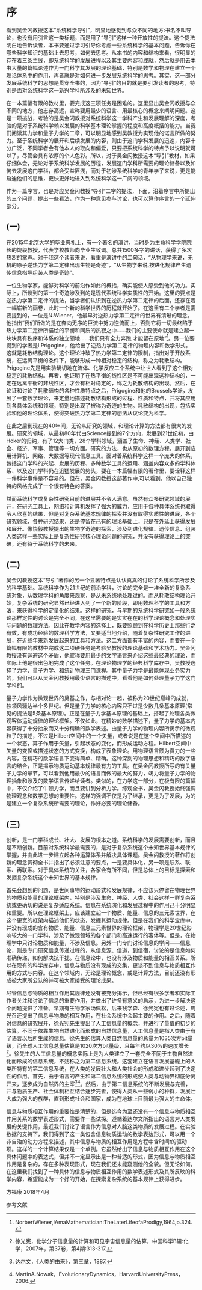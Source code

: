 # 序
看到吴金闪教授这本“系统科学导引”，明显地感觉到与众不同的地方:书名不叫导论，也没有用引言这一类标题，而是用了“导引”这样一种开放性的提法。这个提法明白地告诉读者，本书要通过学习引导你考虑一些系统科学的基本问题，告诉你在哪些科学知识的基础上去思考，如何去思考。从本书的内容和结构来看，很明显的存在着三条主线，即系统科学的发展进程以及其主要内容和成就，然后就是用去本书大量的篇幅论述作为一门科学其发展的理论基础，特别是数学和物理在建立一个理论体系中的作用，再者就是对如何进一步发展系统科学的思考。其实，这一部分发展系统科学的思想是贯穿全书的，因为“导引”的目的就是要引发读者的思考，特别是面对系统科学这一新兴学科所涉及的未知世界。

在一本篇幅有限的教材里，要完成这三项任务是困难的。这里显出吴金闪教授与众不同的地方，他志存高远，宣称要用最少的语言、用最核心的概念来阐明问题。这是一项挑战，考验的是吴金闪教授对系统科学这一学科产生和发展理解的深度，考验的是对于系统科学赖以发展的科学基本理论掌握的程度和高度概括的能力。当我们阅读其力学和量子力学的二章，可以明显地感到吴教授为实现他的诺言所做的努力。至于系统科学的展开和后续发展的内容，则由于这门学科发展的迅速，内容十分广泛，不同学者会有他本人的取向和偏爱，只要把系统科学的特点予以说明就可以了，尽管会具有浓厚的个人色彩。所以，对于吴金闪教授这本“导引”教材，如果仔细体会，无论对于系统科学发展的历程，发展这门学科所需要的理论储备以及如何去发展这门学科，都会受益匪浅，而对于初涉系统科学的青年学子来说，更是能启迪他们的思维，更快更好地进入到系统科学这一广阔的领域。

作为一篇序言，也是对应吴金闪教授“导引”二字的提法，下面，沿着序言中所提出的三个问题，提出一些看法，作为一种意见参与讨论，也可以算作序言的一个延伸部分。

## (一)
在2015年北京大学的毕业典礼上，有一个著名的演讲，当时身为生命科学学院院长的饶毅教授，代表学校教师向毕业生致词。总共1500多字的讲话，获得了多次热烈的掌声。对于我这个读者来说，看重是演讲中的二句话，“从物理学来说，无机的原子逆热力学第二定律出现生物是奇迹”，“从生物学来说,按进化规律产生遗传信息指导组装人类是奇迹”。

一位生物学家，能够对科学的前沿作如此的概括，确实能使人感受到他的功力。实际上，所谈到的第一个奇迹涉及到的是现代系统科学实质性的开始。这里的要点是逆热力学第二定律的提法，当学者们认识到在逆热力学第二定律的后面，还存在着一幅崭新的画卷，此时一个新的科学世界的历程就开始了。在这里有二个学者是需要提到的，一位是N.Wiener，他最早对逆热力学第二定律的世界有清晰的理念。他指出“我们所做的是在奔向无序的巨流中努力逆流而上，否则它将一切最终陷于热力学第二定律所描绘的平衡和同质的热寂之中......我们的主要使命就是建立起一块块具有秩序和体系的独立领地......我们只有全力奔跑,才能留在原地”[^1]。另一位要提到的学者是I.Prigogine，他给出了逆热力学第二定律的物理内容和数学形式。这就是耗散结构理论。这个理论冲破了热力学第二定律的限制，指出对于开放系统，在远离平衡的条件下，能够形成一种相对稳定的结构，称之为耗散结构。Prigogine先是用实验确切地在流体、化学反应二个系统中让世人看到了这个相对稳定的耗散结构。再者，他证明了在热平衡的线性区是不可能出现这种结构的，一定在远离平衡的非线性区，才会有相对稳定的，称之为耗散结构的出现。然后，在论证和讨论了耗散结构的各种性质特点之后，Prigogine和他的Brussels学派，发展了一套数学理论，来定量地描述耗散结构形成的过程、性质和特点，并将其应用到各具体系统和领域，特别是出现了被称为奇迹的生物。耗散结构的出现，包括实验和他的理论体系，使得突破热力学第二定律的想法从议论变为科学。

在此之后到现在的40年间，无论从研究的领域，和理论计算的方法都有很大的发展。研究的领域，从最初80年代由Science提到的7个方向，发展到21世纪初，由Hoker的归纳，有了12大门类，28个学科领域，涵盖了生命、神经、人类学、社会、经济、军事、管理等一切方面。研究的方法，也从原初的数理方程，展开到应用计算机、网络、大数据等现代信息工具。面对着系统科学这样一个庞大的体系，包括这门学科的兴起、发展的历程、多种数学工具的运用、涵盖内容众多的学科体系、以及这门学科仍在迅猛发展的势头，要在一本篇幅有限的著作里，要诠释这样一件科学事件是不容易的。但在，吴金闪教授这部著作中,可以看到，他以自己独特的风格完成了一个很有特色的答案。

然而系统科学或复杂性研究目前的进展并不令人满意。虽然有众多研究领域的展开，在研究工具上，网络和计算机发挥了强大的威力，应用于各种具体系统也取得令人欣喜的结果，但是对复杂系统基本规律的探索并没有取得实质性的进展，各个研究领域，各种研究结果，还是停留在己有的理论基础上，只是在外延上获得发展和展开。像饶毅教授提出的生物学奇迹的探索，涉及到进化规律、遗传信息、组装人类这样一些实际上是复杂性研究核心理论问题的研究，并没有获得理论上的突破，还有待于系统科学的未来。

## (二)

吴金闪教授这本“导引”著作的另一个显著特点是认认真真的讨论了系统科学所涉及的科学基础。系统科学作为21世纪的前沿学科，讨论的完全是一堆全新的复杂系统对象，从数理学科的角度来观察，是从未系统地处理过的。而从耗散结构理论开始，复杂系统的研究显然已经进入到了一个新的阶段，即用数理科学的工具和方法，来获得科学的定量化的结果。这样的研究，与早期的系统科学研究如一般系统论那样定性的讨论是完全不同，在这里需要的是实实在在的科学理论概念和处理实际问题的数理方法。因此在教学内容的选择上，既要照顾到在科学历史上那些行之有效，有成功经验的数理科学方法，又要适当地介绍，随着复杂性研究工作的进展，在近些年来新发展起来的工具和方法。这二方面都有丰富的内容，而要在一个篇幅有限的教材中完成这二项硬任务是考验吴教授的理论基础和学术功力。吴金闪教授没有迴避这个矛盾，他宣称要用最少的文字语言来介绍这些最经典的理论，而实际上他是很出色地完成了这个任务。在理论物理学的经典科学库存中，吴教授选择了力学、量子力学、和统计物理三门课程。其中量子力学是最能体现业务实力的，我们可以从吴金闪教授用最少语言的描述中，看看他是如何处理量子力学这门学科的。

量子力学作为微观世界的奠基之作，与相对论一起，被称为20世纪巅峰的成就，独领风骚达半个多世纪。但是量子力学的核心内容只不过是少数几条基本原理(常见的提法是5条基本原理)。正是在量子力学基本原理的基础上，搭起了处理各类微观客体运动规律的理论框架。不仅如此，在精妙的数学描述下，量子力学的基本内容获得了十分抽象而又十分精确的数学表述。由量子力学的物理内容所揭示的微观粒子的描述，不过是Hilbert空间中的一个矢量，或者说是在这个空间中所描述的一个状态，算子作用于矢量，引起状态的变化，而形成运动方程。Hilbert空间中矢量的变换或描述状态的方式变换，构成了表象理论。用物理语言颇为费力的一些内容，在精巧的数学语言下变得简单、精确。这种深刻的物理思想和精巧的数字语言的结合，正是揭示物质运动基本规律最有力的工具。在吴金闪教授所写的有关量子力学的章节，可以看到他用最少的语言而做的最大的努力，竭力将量子力学的物理抽象和涉及的数学语言传递给读者。类似的，在力学这一部分，在极有限的篇幅中，不仅介绍了牛顿力学，而且要讲到分析力学。综观全书，吴金闪教授始终强调物理观念和数学思想的重要性。这样的强调不仅是为了继承，更是为了发展，为的是建立一个复杂系统所需要的理论，作好必要的理论储备。

## (三)
创新，是一门学科成长、壮大、发展的根本之道。系统科学的发展需要创新，而且是不断创新。目前对系统科学最需要的，是对于复杂系统这个未知世界基本规律的掌握，并由此进一步建立起各种运算体系并解决具体课题。吴金闪教授的著作将创新的理念贯彻全书并指出了必须注意的要点，一是要具体化，另一项是联系、联系、再联系。对于具体系统的关注，各家会有所不同，但是总体上的目标是探索和发掘复杂系统这个未知世界的基本规律。

首先会想到的问题，是世间事物的运动形式和发展规律，不应该只停留在物理世界的物质和能量的理论框架内，特别是涉及生命、神经、人类、社会这样一群复杂系统或更确切的说是复杂适应系统。信息在系统演化和发展过程中的作用己十分明显和重要。所以在理论框架上，应该建立起一个物质、能量、信息的三元素世界，在这个更宽的框架内描述他们的状态，发掘其运动规律。但是在我们的科学宝库中，并没有现成的含有物质、能量、信息三元素世界的理论框架，物理学是20世纪影响较大的一门学科，涉及了微观领域的各个部门和高速运行的客体等。但是，在物理学中只讨论物质和能量，不涉及信息。另外一门专门讨论信息的学问——信息论，则是专门研究信息传递过程的，从信息源、信道，到信宿，讨论的是信息如何准确传递，如何解决抗干扰。在信息论中，也没有涉及物质和能量的相互关系。所以在现有的科学库存中，信息与物质没有现成的交集，更谈不到信息与物质相互作用的方式与内容。在这个领域内，无论是理论概念，或是计算方法，目前还没有形成被大家所公认的并可被大家接受的理论成果。

尽管信息与物质的相互作用其规律还没有被充分揭示，但已经有很多学者和实际工作者关注和讨论了信息的重要作用，并做出了许多有意义的启示，为进一步解决这个问题提供了准备。早期有生物学家汤佩松，后来钱学森、徐光宪也有过论述，周光召还提出了信息与物质的相互作用，在社会系统中会起主要的作用。之后，随着对信息的研究展开，徐光宪先生提出了人工信息量的概念，并进行了量值的初步的估算。不同于依靠生物自然进化而形成的自然信息量，人工信息量是指人类由于有了语言以后所生成的信息。徐先生的估算人类自然信息量的总量为1035次方bit量级，而全球人工信息总量估算是1020次方bit量级，且每年约以30%的速度增长[^2]。徐先生的人工信息量的概念实际上是为人类建立了一套完全不同于生物自然进化而形成的信息系统，不妨称之为第二信息系统。这套建立在语言发展基礎上的人类所特有的第二信息系统，在人类的发展壮大和人类社会的形成和进步起到了决定性的作用。首先，由于语言的产生和第二信息系统的形成使人类与动物界彻底分离开来，逐步成为自然界的主宰[^3][^4]。然后，由于第二信息系统的不断发展与完善，并与物质生产、社会体制相互结合逐步完善，使得人类从一些弱小的种群，发展壮大成为强大的族群，直到形成社会和国家，成为在地球上目前最为强大的生命体。

信息与物质相互作用的重要性是清楚的，但是迄今为至还没有一个信息与物质相互作用关系的数学表述形式，需要作一些试探。遵循着达尔文所指出的语言对人类发展的关键作用，最近我们讨论了语言作为信息对人脑这类物质的发展过程。在实验数据的支持下，我们得到了这一类包含信息物质运动的数学表达形式，可以用一个非自治的动力方程来描述，其中信息与物质的相互作用是方程中含时间t的驱动项。这样的一个计算结果仅是一个单例。它虽然给出了信息与物质相互作用在这个具体问题中的表达式，但并不一定显示出是一种普适的形式，因为信息与物质相互作用是复杂的，存在多种表现形式，现在我们还未能窥测他的全貌。但无论如何，在这里我们找到了一种具体的信息与物质相互作用的数学表述形式及其所反映的科学内容，希望能成为一个好的开始，在探索复杂系统的基本规律上获得进步。

方福康
2018年4月

参考文献

[^1]: NorbertWiener,IAmaMathematician:TheLaterLifeofaProdigy,1964,p.324.

[^2]: 徐光宪，化学分子信息量的计算和可见宇宙信息量的估算，中国科学B辑:化学，2007年，第37卷，第4期:313-317.

[^3]: 达尔文，《人类的由来》，第三章，1887.

[^4]: MartinA.Nowak，EvolutionaryDynamics，HarvardUniversityPress，2006.